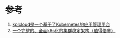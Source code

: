 
# 参考

1. [kplcloud是一个基于了Kubernetes的应用管理平台](https://www.ctolib.com/kplcloud-kplcloud.html)
2. [一个完整的、全面k8s化的集群稳定架构（值得借鉴）](https://mp.weixin.qq.com/s/h_-L1wHbwHTlrajzLSPO0g)
